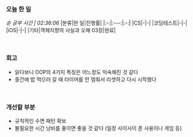 ### 오늘 한 일
_순 공부 시간 | 02:36:06_
|분류|한 일|진행률|
|:-:|:---:|:-:|
|CS|-|-|
|코딩테스트|-|-|
|iOS|-|-|
|기타|객체지향의 사실과 오해 03장|완료|

<br>

### 회고
- 읽다보니 OOP의 4가지 특징은 어느정도 익숙해진 것 같다
- 중간에 밥 먹으러 갈 때 타이머를 안 멈춰서 리셋하고 다시 시작했다

<br>

### 개선할 부분
- 규칙적인 수면 패턴 확보
- 불필요한 시간 낭비를 줄이면 좋을 것 같다 (일정 사이사이 폰 사용이나 게임 등)
